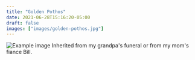 ```yaml
---
title: "Golden Pothos"
date: 2021-06-28T15:16:20-05:00
draft: false
images: ["images/golden-pothos.jpg"]
---
```

![Example image](/images/golden-pothos.jpg)
Inherited from my grandpa's funeral or from my mom's fiance Bill.


